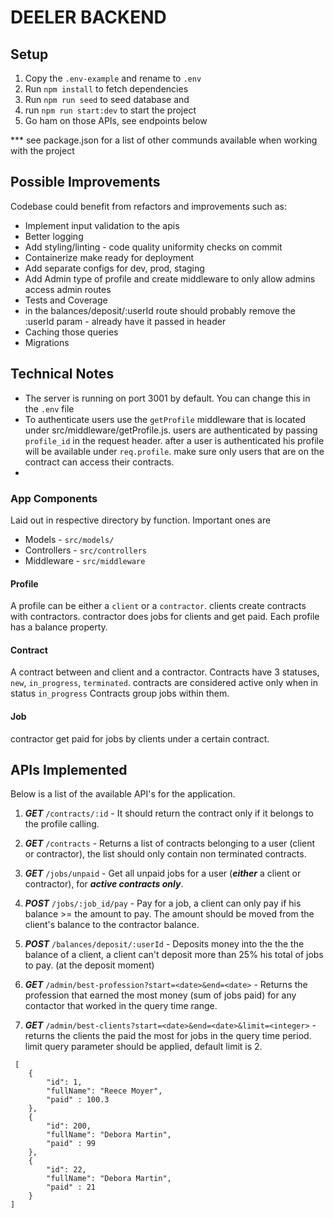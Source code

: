 # DEELER BACKEND

## Setup

1. Copy the `.env-example` and rename to `.env`
2. Run `npm install` to fetch dependencies
3. Run `npm run seed` to seed database and  
4. run `npm run start:dev` to start the project
5. Go ham on those APIs, see endpoints below

*** see package.json for a list of other communds available when working with the project

## Possible Improvements
Codebase could benefit from refactors and improvements such as:
- Implement input validation to the apis
- Better logging
- Add styling/linting - code quality uniformity checks on commit
- Containerize make ready for deployment
- Add separate configs for dev, prod, staging
- Add Admin type of profile and create middleware to only allow admins access admin routes
- Tests and Coverage
- in the balances/deposit/:userId route should probably remove the :userId param - already have it passed in header
- Caching those queries
- Migrations

## Technical Notes
- The server is running on port 3001 by default. You can change this in the `.env` file
- To authenticate users use the `getProfile` middleware that is located under src/middleware/getProfile.js. users are authenticated by passing `profile_id` in the request header. after a user is authenticated his profile will be available under `req.profile`. make sure only users that are on the contract can access their contracts.
- 
### App Components

Laid out in respective directory by function. Important ones are

- Models - `src/models/`
- Controllers - `src/controllers`
- Middleware - `src/middleware`

#### Profile
A profile can be either a `client` or a `contractor`. 
clients create contracts with contractors. contractor does jobs for clients and get paid.
Each profile has a balance property.

#### Contract
A contract between and client and a contractor.
Contracts have 3 statuses, `new`, `in_progress`, `terminated`. contracts are considered active only when in status `in_progress`
Contracts group jobs within them.

#### Job
contractor get paid for jobs by clients under a certain contract.

  

## APIs Implemented

Below is a list of the available API's for the application.


1. ***GET*** `/contracts/:id` - It should return the contract only if it belongs to the profile calling.

2. ***GET*** `/contracts` - Returns a list of contracts belonging to a user (client or contractor), the list should only contain non terminated contracts.

3. ***GET*** `/jobs/unpaid` -  Get all unpaid jobs for a user (***either*** a client or contractor), for ***active contracts only***.

4. ***POST*** `/jobs/:job_id/pay` - Pay for a job, a client can only pay if his balance >= the amount to pay. The amount should be moved from the client's balance to the contractor balance.

5. ***POST*** `/balances/deposit/:userId` - Deposits money into the the the balance of a client, a client can't deposit more than 25% his total of jobs to pay. (at the deposit moment)

6. ***GET*** `/admin/best-profession?start=<date>&end=<date>` - Returns the profession that earned the most money (sum of jobs paid) for any contactor that worked in the query time range.

7. ***GET*** `/admin/best-clients?start=<date>&end=<date>&limit=<integer>` - returns the clients the paid the most for jobs in the query time period. limit query parameter should be applied, default limit is 2.
```
 [
    {
        "id": 1,
        "fullName": "Reece Moyer",
        "paid" : 100.3
    },
    {
        "id": 200,
        "fullName": "Debora Martin",
        "paid" : 99
    },
    {
        "id": 22,
        "fullName": "Debora Martin",
        "paid" : 21
    }
]
```

  

